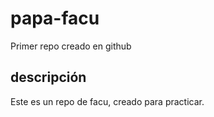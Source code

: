 # papa-facu
Primer repo creado en github

## descripción
Este es un repo de facu, creado para practicar.
